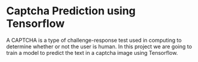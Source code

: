 # Captcha Prediction using Tensorflow

A CAPTCHA is a type of challenge-response test used in computing to determine whether or not the user is human. In this project we are going to train a model to predict the text in a captcha image using Tensorflow.
